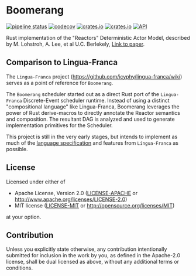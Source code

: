# Boomerang

[![pipeline status](https://gitlab.com/jondo2010/boomerang/badges/master/pipeline.svg)](https://gitlab.com/jondo2010/boomerang/commits/master)
[![codecov](https://codecov.io/gl/jondo2010/boomerang/branch/master/graph/badge.svg)](https://codecov.io/gl/boomerang/rust-fmi)
[![crates.io](https://img.shields.io/crates/v/boomerang.svg)](https://crates.io/crates/boomerang)
[![crates.io](https://img.shields.io/crates/v/boomerang_derive.svg)](https://crates.io/crates/boomerang_derive)
[![API](https://docs.rs/boomerang/badge.svg)](https://docs.rs/boomerang)

Rust implementation of the "Reactors" Deterministic Actor Model, described by M. Lohstroh, A. Lee, et al U.C. Berlekely, [Link to paper](https://ptolemy.berkeley.edu/publications/papers/19/LohstrohEtAl_Reactors_DAC_2019.pdf).

## Comparison to Lingua-Franca

The `Lingua-Franca` project (https://github.com/icyphy/lingua-franca/wiki) serves as a point of reference for `Boomerang`.

The `Boomerang` scheduler started out as a direct Rust port of the `Lingua-Franca` Discrete-Event scheduler runtime. Instead of using a distinct "compositional language" like Lingua-Franca, Boomerang leverages the power of Rust derive-macros to directly annotate the Reactor semantics and composition. The resultant DAG is analyzed and used to generate implementation primitives for the Scheduler.

This project is still in the very early stages, but intends to implement as much of the [language specification](https://github.com/icyphy/lingua-franca/wiki/Language-Specification) and features from `Lingua-Franca` as possible.

## License

Licensed under either of

 * Apache License, Version 2.0
   ([LICENSE-APACHE](LICENSE-APACHE) or http://www.apache.org/licenses/LICENSE-2.0)
 * MIT license
   ([LICENSE-MIT](LICENSE-MIT) or http://opensource.org/licenses/MIT)

at your option.

## Contribution

Unless you explicitly state otherwise, any contribution intentionally submitted
for inclusion in the work by you, as defined in the Apache-2.0 license, shall be
dual licensed as above, without any additional terms or conditions.